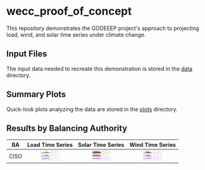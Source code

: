 # wecc_proof_of_concept
This repository demonstrates the GODEEEP project's approach to projecting load, wind, and solar time series under 
climate change.

## Input Files
The input data needed to recreate this demonstration is stored in the [data](data/) directory.

## Summary Plots
Quick-look plots analyzing the data are stored in the [plots](plots/) directory.

## Results by Balancing Authority 
>
| BA | Load Time Series | Solar Time Series | Wind Time Series |
| :-: | :-: | :-: | :-: |
| CISO  | <img src="plots/CISO_Load.png" width="50">  | <img src="plots/CISO_Solar.png" width="50">  | <img src="plots/CISO_Wind.png" width="50">  |
